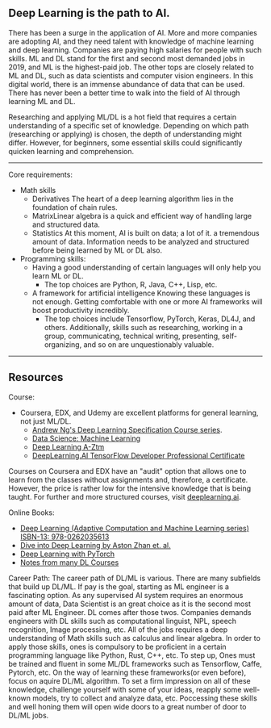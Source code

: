 Deep Learning is the path to AI.
-----------------------------------

There has been a surge in the application of AI. More and more companies are adopting AI, and they need talent with knowledge of machine learning and deep learning. Companies are paying high salaries for people with such skills. ML and DL stand for the first and second most demanded jobs in 2019, and ML is the highest-paid job. The other tops are closely related to ML and DL, such as data scientists and computer vision engineers. In this digital world, there is an immense abundance of data that can be used. There has never been a better time to walk into the field of AI through learning ML and DL.

Researching and applying ML/DL is a hot field that requires a certain understanding of a specific set of knowledge. Depending on which path (researching or applying) is chosen, the depth of understanding might differ. However, for beginners, some essential skills could significantly quicken learning and comprehension.

-----------------------------------
Core requirements:
- Math skills
  - Derivatives The heart of a deep learning algorithm lies in the foundation of chain rules.
  - MatrixLinear algebra is a quick and efficient way of handling large and structured data.
  - Statistics At this moment, AI is built on data; a lot of it. a tremendous amount of data. Information needs to be analyzed and structured before being learned by ML or DL also.
- Programming skills:
  - Having a good understanding of certain languages will only help you learn ML or DL.
    - The top choices are Python, R, Java, C++, Lisp, etc.
  - A framework for artificial intelligence Knowing these languages is not enough. Getting comfortable with one or more AI frameworks will boost productivity incredibly.
    - The top choices include Tensorflow, PyTorch, Keras, DL4J, and others. Additionally, skills such as researching, working in a group, communicating, technical writing, presenting, self-organizing, and so on are unquestionably valuable.
 
 ---------------------------------
 
 Resources
 ---------------------------------
 
 Course:
 
- Coursera, EDX, and Udemy are excellent platforms for general learning, not just ML/DL.
    - [Andrew Ng's Deep Learning Specification Course series](https://www.coursera.org/specializations/deep-learning?utm_source=deeplearningai&utm_medium=institutions&utm_campaign=WebsiteCoursesDLSTopButton).
    - [Data Science: Machine Learning](https://www.edx.org/course/data-science-machine-learning?index=product&queryID=fec6a9fc4256d7c78a57f3d4ebb69d85&position=1)
    - [Deep Learning A-Ztm](https://www.udemy.com/course/deeplearning/)
    - [DeepLearning.AI TensorFlow Developer Professional Certificate](https://www.coursera.org/professional-certificates/tensorflow-in-practice?utm_source=deeplearningai&utm_medium=institutions&utm_campaign=WebsiteCoursesTFSTopButton)
       
Courses on Coursera and EDX have an "audit" option that allows one to learn from the classes without assignments and, therefore, a certificate. However, the price is rather low for the intensive knowledge that is being taught. For further and more structured courses, visit [deeplearning.ai](deeplearning.ai).

Online Books:

- [Deep Learning (Adaptive Computation and Machine Learning series) ISBN-13: 978-0262035613](https://www.deeplearningbook.org/)
- [Dive into Deep Learning by Aston Zhan et. al.](https://d2l.ai/)
- [Deep Learning with PyTorch](https://livebook.manning.com/book/deep-learning-with-pytorch/welcome/)
- [Notes from many DL Courses](https://aman.ai/)

Career Path:
The career path of DL/ML is various. There are many subfields that build up DL/ML. If pay is the goal, starting as ML engineer is a fascinating option. As any supervised AI system requires an enormous amount of data, Data Scientist is an great choice as it is the second most paid after ML Engineer. DL comes after those twos. Companies demands engineers with DL skills such as computational linguist, NPL, speech recognition, Image processing, etc. 
All of the jobs requires a deep understanding of Math skills such as calculus and linear algebra. In order to apply those skills, ones is compulsory to be proficient in a certain programming language like Python, Rust, C++, etc. To step up, Ones must be trained and fluent in some ML/DL frameworks such as Tensorflow, Caffe, Pytorch, etc. On the way of learning these frameworks(or even before), focus on aquire DL/ML algorithm. To set a firm impression on all of these knowledge, challenge yourself with some of your ideas, reapply some well-known models, try to collect and analyze data, etc.
Poccessing these skills and well honing them will open wide doors to a great number of door to DL/ML jobs.


